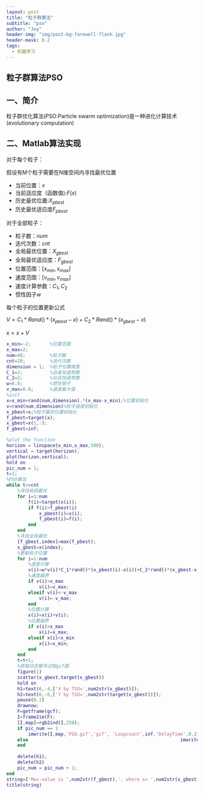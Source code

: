 ```yaml
---
layout: post
title: "粒子群算法"
subtitle: "pso"
author: "Joy"
header-img: "img/post-bg-farewell-flash.jpg"
header-mask: 0.2
tags:
  - 机器学习
---
```




## 粒子群算法PSO

## 一、简介

粒子群优化算法(PSO:Particle swarm optimization)是一种进化计算技术(evolutionary computation)

## 二、Matlab算法实现

对于每个粒子：

假设有M个粒子需要在N维空间内寻找最优位置

- 当前位置：$x$
- 当前适应度（函数值):$F(x)$
- 历史最优位置:$X_{pbest}$
- 历史最优适应度$F_{pbest}$

对于全部粒子：

- 粒子数：$num$
- 迭代次数：$cnt$
- 全局最优位置：$X_{gbest}$
- 全局最优适应度：$F_{gbest}$
- 位置范围：$[x_{min},x_{max}]$
- 速度范围：$[v_{min},v_{max}]$
- 速度计算参数：$C_1,C_2$
- 惯性因子$w$

每个粒子的位置更新公式

$V=C_1*Rand()*(x_{pbest}-x)+C_2*Rand()*(x_{gbest}-x)$

$x=x+V$

```matlab
x_min=-2;       %位置范围
x_max=2;
num=40;         %粒子数
cnt=20;         %迭代次数
dimension = 1;  %粒子位置维度
C_1=2;          %自身加速常数
C_2=2;          %社会加速常数
w=0.6;          %惯性银子
v_max=0.8;      %速度最大值
%init
x=x_min+rand(num,dimension).*(x_max-x_min);%位置初始化
v=rand(num,dimension)%粒子速度初始化
x_pbest=x;%粒子最优位置初始化
f_pbest=target(x);
x_gbest=x(1,:);
f_gbest=inf;

%plot the function
horizon = linspace(x_min,x_max,500);
vertical = target(horizon);
plot(horizon,vertical);
hold on
pic_num = 1;
t=1;
%PSO算法
while t<=cnt
    %寻找局部最优
    for i=1:num
        f(i)=target(x(i));
        if f(i)>f_pbest(i)
            x_pbest(i)=x(i);
            f_pbest(i)=f(i);
        end
    end
    %寻找全局最优
    [f_gbest,index]=max(f_pbest);
    x_gbest=x(index);
    %更新粒子位置
    for i=1:num
        %速度计算
        v(i)=w*v(i)*C_1*rand()*(x_pbest(i)-x(i))+C_2*rand()*(x_gbest-x(i));
        %速度越界
        if v(i)>v_max
            v(i)=v_max;
        elseif v(i)<-v_max
            v(i)=-v_max;
        end
        %位置计算
        x(i)=x(i)+v(i);
        %位置越界
        if x(i)>x_max
            x(i)=x_max;
        elseif x(i)<x_min
            x(i)=x_min;
        end
    end
    t=t+1;
    %获取动态搜寻过程gif图
    figure(1)
    scatter(x_gbest,target(x_gbest))
    hold on
    h1=text(6,-4,['X by TSO=',num2str(x_gbest)]);
    h2=text(6,-6,['Y by TSO=',num2str(target(x_gbest))]);
    pause(0.2)
    drawnow;
    F=getframe(gcf);
    I=frame2im(F);
    [I,map]=rgb2ind(I,256);
    if pic_num == 1
        imwrite(I,map,'PSO.gif','gif', 'Loopcount',inf,'DelayTime',0.2);
    else  					               						imwrite(I,map,'PSO.gif','gif','WriteMode','append','DelayTime',0.2);
    end
    
    delete(h1);
    delete(h2)
    pic_num = pic_num + 1;
end
string=['Max-value is ',num2str(f_gbest),', where x= ',num2str(x_gbest)];
title(string)
```

